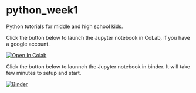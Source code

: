 # python_week1
Python tutorials for middle and high school kids. 

Click the button below to launch the Jupyter notebook in CoLab, if you have a google account. 

[![Open In Colab](https://colab.research.google.com/assets/colab-badge.svg)](https://colab.research.google.com/github/Python-doctor/python_week1//blob/main/1_intro_to_python.ipynb)

Click the button below to launnch the Jupyter notebook in binder. It will take few minutes to setup and start.

[![Binder](https://mybinder.org/badge_logo.svg)](https://mybinder.org/v2/gh/Python-doctor/python_week1/HEAD)
